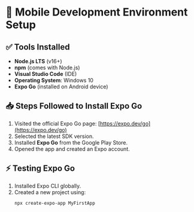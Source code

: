 # 📱 Mobile Development Environment Setup

## ✅ Tools Installed

- **Node.js LTS** (v16+)
- **npm** (comes with Node.js)
- **Visual Studio Code** (IDE)
- **Operating System**: Windows 10
- **Expo Go** (installed on Android device)

## 📥 Steps Followed to Install Expo Go

1. Visited the official Expo Go page: [https://expo.dev/go](https://expo.dev/go)
2. Selected the latest SDK version.
3. Installed **Expo Go** from the Google Play Store.
4. Opened the app and created an Expo account.

## ⚡ Testing Expo Go

1. Installed Expo CLI globally.
2. Created a new project using:
   ```bash
   npx create-expo-app MyFirstApp
   ```
